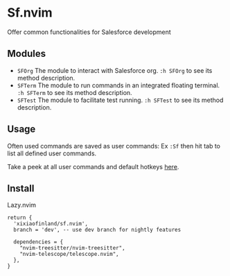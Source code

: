 # Sf.nvim

Offer common functionalities for Salesforce development

## Modules

- `SFOrg`  The module to interact with Salesforce org. `:h SFOrg` to see its method description.
- `SFTerm` The module to run commands in an integrated floating terminal. `:h SFTerm` to see its method description.
- `SFTest` The module to facilitate test running. `:h SFTest` to see its method description.


## Usage

Often used commands are saved as user commands: Ex `:Sf` then hit tab to list all defined user commands.

Take a peek at all user commands and default hotkeys [here](https://github.com/xixiaofinland/sf.nvim/blob/dev/plugin/sf.lua).


## Install

Lazy.nvim

```
return {
  'xixiaofinland/sf.nvim',
  branch = 'dev', -- use dev branch for nightly features

  dependencies = {
    "nvim-treesitter/nvim-treesitter",
    "nvim-telescope/telescope.nvim",
  },
}

```

